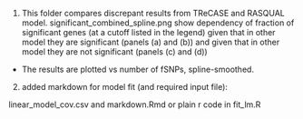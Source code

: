 1. This folder compares discrepant results from TReCASE and RASQUAL model.
significant_combined_spline.png show dependency of fraction of significant genes (at a cutoff listed in the legend) given that in other model they are significant (panels (a) and (b)) and given that in other model they are not significant (panels (c) and (d))
- The results are plotted vs number of fSNPs, spline-smoothed. 

2. added markdown for model fit (and required input file):

linear_model_cov.csv and markdown.Rmd
or plain r code in fit_lm.R